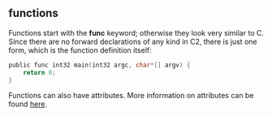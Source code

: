 ## functions

Functions start with the __func__ keyword; otherwise they look very similar to
C. Since there are no forward declarations of any kind in C2, there is just one
form, which is the function definition itself:

```c
public func int32 main(int32 argc, char*[] argv) {
    return 0;
}
```

Functions can also have attributes. More information on attributes can be found [here](attributes.md).
